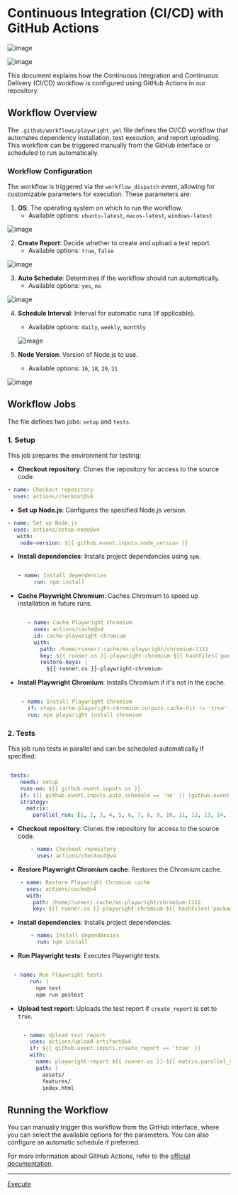 # Continuous Integration (CI/CD) with GitHub Actions

![image](https://github.com/user-attachments/assets/3add73b2-22b1-4dfe-b583-7e4729634411)

![image](https://github.com/user-attachments/assets/8d3f5874-17fd-4d9d-ac90-495c7955788e)

This document explains how the Continuous Integration and Continuous Delivery (CI/CD) workflow is configured using GitHub Actions in our repository.

## Workflow Overview

The `.github/workflows/playwright.yml` file defines the CI/CD workflow that automates dependency installation, test execution, and report uploading. This workflow can be triggered manually from the GitHub interface or scheduled to run automatically.

### Workflow Configuration

The workflow is triggered via the `workflow_dispatch` event, allowing for customizable parameters for execution. These parameters are:

1. **OS**: The operating system on which to run the workflow.
   - Available options: `ubuntu-latest`, `macos-latest`, `windows-latest`

![image](https://github.com/user-attachments/assets/ec1abc76-7180-4faf-a519-8a114a7ab30a)

2. **Create Report**: Decide whether to create and upload a test report.
   - Available options: `true`, `false`

![image](https://github.com/user-attachments/assets/867f0867-7b00-4bc0-8a87-98f150613c43)

3. **Auto Schedule**: Determines if the workflow should run automatically.
   - Available options: `yes`, `no`

![image](https://github.com/user-attachments/assets/52f76615-6737-430e-afab-bc97c578c542)

4. **Schedule Interval**: Interval for automatic runs (if applicable).
   - Available options: `daily`, `weekly`, `monthly`

   ![image](https://github.com/user-attachments/assets/f19ff906-2752-4539-8019-daf44452cb35)

5. **Node Version**: Version of Node.js to use.
   - Available options: `16`, `18`, `20`, `21`

![image](https://github.com/user-attachments/assets/f416f31f-3f66-46c2-84e9-6ff859fa1983)

## Workflow Jobs

The file defines two jobs: `setup` and `tests`.

### 1. Setup

This job prepares the environment for testing:

- **Checkout repository**: Clones the repository for access to the source code.

```yml
- name: Checkout repository
  uses: actions/checkout@v4
```

- **Set up Node.js**: Configures the specified Node.js version.

 ```yml
 - name: Set up Node.js
   uses: actions/setup-node@v4
    with:
     node-version: ${{ github.event.inputs.node_version }}
   ```

- **Install dependencies**: Installs project dependencies using `npm`.

   ```yml

  - name: Install dependencies
        run: npm install
   ```

- **Cache Playwright Chromium**: Caches Chromium to speed up installation in future runs.

   ```yml 

      - name: Cache Playwright Chromium
        uses: actions/cache@v4
        id: cache-playwright-chromium
        with:
          path: /home/runner/.cache/ms-playwright/chromium-1112
          key: ${{ runner.os }}-playwright-chromium-${{ hashFiles('package-lock.json') }}
          restore-keys: |
            ${{ runner.os }}-playwright-chromium-
    ```

- **Install Playwright Chromium**: Installs Chromium if it's not in the cache.

  ```yml 

   - name: Install Playwright Chromium
     if: steps.cache-playwright-chromium.outputs.cache-hit != 'true'
     run: npx playwright install chromium

  ``` 


### 2. Tests

This job runs tests in parallel and can be scheduled automatically if specified:

```yml 

 tests:
    needs: setup
    runs-on: ${{ github.event.inputs.os }}
    if: ${{ github.event.inputs.auto_schedule == 'no' || (github.event.inputs.auto_schedule == 'yes' && github.event.inputs.schedule_interval) }}
    strategy:
      matrix:
        parallel_run: [1, 2, 3, 4, 5, 6, 7, 8, 9, 10, 11, 12, 13, 14, 15, 16, 17, 18, 19, 20]
``` 

- **Checkout repository**: Clones the repository for access to the source code.

  ```yml
      - name: Checkout repository
        uses: actions/checkout@v4
     ```


 - **Restore Playwright Chromium cache**: Restores the Chromium cache.

  ```yml
      - name: Restore Playwright Chromium cache
        uses: actions/cache@v4
        with:
          path: /home/runner/.cache/ms-playwright/chromium-1112
          key: ${{ runner.os }}-playwright-chromium-${{ hashFiles('package-lock.json') }}
  ```

- **Install dependencies**: Installs project dependencies.

  ```yml
      - name: Install dependencies
        run: npm install
  ```

- **Run Playwright tests**: Executes Playwright tests.

 ```yml

   - name: Run Playwright tests
        run: |
          npm test
          npm run postest
 ```

- **Upload test report**: Uploads the test report if `create_report` is set to `true`.

 ```yml

      - name: Upload test report
        uses: actions/upload-artifact@v4
        if: ${{ github.event.inputs.create_report == 'true' }}
        with:
          name: playwright-report-${{ runner.os }}-${{ matrix.parallel_run }}
          path: |
            assets/
            features/
            index.html
 ```


## Running the Workflow

You can manually trigger this workflow from the GitHub interface, where you can select the available options for the parameters. You can also configure an automatic schedule if preferred.

For more information about GitHub Actions, refer to the [official documentation](https://docs.github.com/en/actions).

---

[Execute]()
